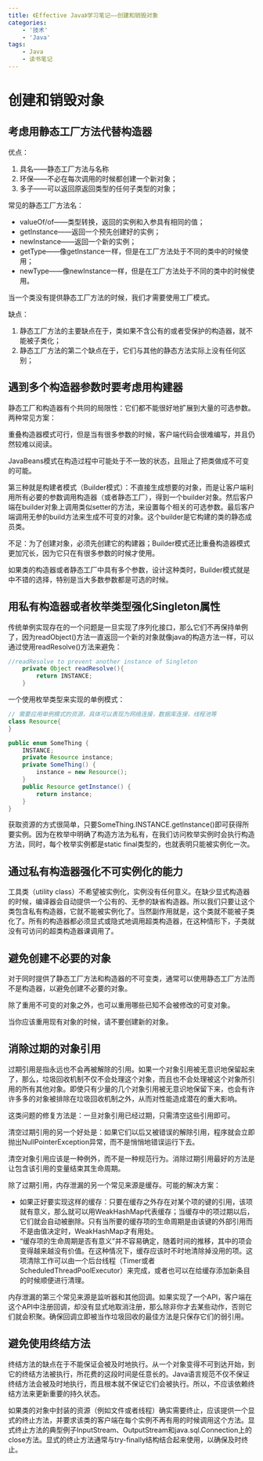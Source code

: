 ```yaml
---
title: 《Effective Java》学习笔记——创建和销毁对象
categories:
    - '技术'
    - 'Java'
tags:
    - Java
    - 读书笔记
---
```



<!--more-->

# 创建和销毁对象

## 考虑用静态工厂方法代替构造器

优点：

1. 具名——静态工厂方法与名称
2. 环保——不必在每次调用的时候都创建一个新对象；
3. 多子——可以返回原返回类型的任何子类型的对象；

常见的静态工厂方法名：

- valueOf/of——类型转换，返回的实例和入参具有相同的值；
- getInstance——返回一个预先创建好的实例；
- newInstance——返回一个新的实例；
- getType——像getInstance一样，但是在工厂方法处于不同的类中的时候使用；
- newType——像newInstance一样，但是在工厂方法处于不同的类中的时候使用。

当一个类没有提供静态工厂方法的时候，我们才需要使用工厂模式。

缺点：

1. 静态工厂方法的主要缺点在于，类如果不含公有的或者受保护的构造器，就不能被子类化；
2. 静态工厂方法的第二个缺点在于，它们与其他的静态方法实际上没有任何区别；



## 遇到多个构造器参数时要考虑用构建器

静态工厂和构造器有个共同的局限性：它们都不能很好地扩展到大量的可选参数。两种常见方案：

重叠构造器模式可行，但是当有很多参数的时候，客户端代码会很难编写，并且仍然较难以阅读。

JavaBeans模式在构造过程中可能处于不一致的状态，且阻止了把类做成不可变的可能。

第三种就是构建者模式（Builder模式）：不直接生成想要的对象，而是让客户端利用所有必要的参数调用构造器（或者静态工厂），得到一个builder对象。然后客户端在builder对象上调用类似setter的方法，来设置每个相关的可选参数。最后客户端调用无参的build方法来生成不可变的对象。这个builder是它构建的类的静态成员类。

不足：为了创建对象，必须先创建它的构建器；Builder模式还比重叠构造器模式更加冗长，因为它只在有很多参数的时候才使用。

如果类的构造器或者静态工厂中具有多个参数，设计这种类时，Builder模式就是中不错的选择，特别是当大多数参数都是可选的时候。



## 用私有构造器或者枚举类型强化Singleton属性

传统单例实现存在的一个问题是一旦实现了序列化接口，那么它们不再保持单例了，因为readObject()方法一直返回一个新的对象就像java的构造方法一样，可以通过使用readResolve()方法来避免：

```java
//readResolve to prevent another instance of Singleton
    private Object readResolve(){
        return INSTANCE;
    }
```

一个使用枚举类型来实现的单例模式：

```java
// 需要应用单例模式的资源，具体可以表现为网络连接，数据库连接，线程池等
class Resource{
}

public enum SomeThing {
    INSTANCE;
    private Resource instance;
    private SomeThing() {
        instance = new Resource();
    }
    public Resource getInstance() {
        return instance;
    }
}
```

获取资源的方式很简单，只要SomeThing.INSTANCE.getInstance()即可获得所要实例。因为在枚举中明确了构造方法为私有，在我们访问枚举实例时会执行构造方法，同时，每个枚举实例都是static final类型的，也就表明只能被实例化一次。



## 通过私有构造器强化不可实例化的能力

工具类（utility class）不希望被实例化，实例没有任何意义。在缺少显式构造器的时候，编译器会自动提供一个公有的、无参的缺省构造器。所以我们只要让这个类包含私有构造器，它就不能被实例化了。当然副作用就是，这个类就不能被子类化了。所有的构造器都必须显式或隐式地调用超类构造器，在这种情形下，子类就没有可访问的超类构造器课调用了。



## 避免创建不必要的对象

对于同时提供了静态工厂方法和构造器的不可变类，通常可以使用静态工厂方法而不是构造器，以避免创建不必要的对象。

除了重用不可变的对象之外，也可以重用哪些已知不会被修改的可变对象。

当你应该重用现有对象的时候，请不要创建新的对象。



## 消除过期的对象引用

过期引用是指永远也不会再被解除的引用。如果一个对象引用被无意识地保留起来了，那么，垃圾回收机制不仅不会处理这个对象，而且也不会处理被这个对象所引用的所有其他对象。即使只有少量的几个对象引用被无意识地保留下来，也会有许许多多的对象被排除在垃圾回收机制之外，从而对性能造成潜在的重大影响。

这类问题的修复方法是：一旦对象引用已经过期，只需清空这些引用即可。

清空过期引用的另一个好处是：如果它们以后又被错误的解除引用，程序就会立即抛出NullPointerException异常，而不是悄悄地错误运行下去。

清空对象引用应该是一种例外，而不是一种规范行为。消除过期引用最好的方法是让包含该引用的变量结束其生命周期。

除了过期引用，内存泄漏的另一个常见来源是缓存。可能的解决方案：

- 如果正好要实现这样的缓存：只要在缓存之外存在对某个项的键的引用，该项就有意义，那么就可以用WeakHashMap代表缓存；当缓存中的项过期以后，它们就会自动被删除。只有当所要的缓存项的生命周期是由该键的外部引用而不是由值决定时，WeakHashMap才有用处。
- “缓存项的生命周期是否有意义”并不容易确定，随着时间的推移，其中的项会变得越来越没有价值。在这种情况下，缓存应该时不时地清除掉没用的项。这项清除工作可以由一个后台线程（Timer或者ScheduledThreadPoolExecutor）来完成，或者也可以在给缓存添加新条目的时候顺便进行清理。

内存泄漏的第三个常见来源是监听器和其他回调。如果实现了一个API，客户端在这个API中注册回调，却没有显式地取消注册，那么除非你才去某些动作，否则它们就会积聚。确保回调立即被当作垃圾回收的最佳方法是只保存它们的弱引用。



## 避免使用终结方法

终结方法的缺点在于不能保证会被及时地执行。从一个对象变得不可到达开始，到它的终结方法被执行，所花费的这段时间是任意长的。Java语言规范不仅不保证终结方法会被及时地执行，而且根本就不保证它们会被执行。所以，不应该依赖终结方法来更新重要的持久状态。

如果类的对象中封装的资源（例如文件或者线程）确实需要终止，应该提供一个显式的终止方法，并要求该类的客户端在每个实例不再有用的时候调用这个方法。显式终止方法的典型例子InputStream、OutputStream和java.sql.Connection上的close方法。显式的终止方法通常与try-finally结构结合起来使用，以确保及时终止。